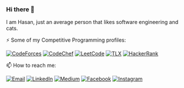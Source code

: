 ### Hi there 👋

I am Hasan, just an average person that likes software engineering and cats.

:zap: Some of my Competitive Programming profiles:

[![CodeForces](https://img.shields.io/badge/CodeForces-muhammadhasan01-blue)](https://codeforces.com/profile/muhammadhasan01)
[![CodeChef](https://img.shields.io/badge/CodeChef-mhasan01-red)](https://www.codechef.com/users/mhasan01)
[![LeetCode](https://img.shields.io/badge/LeetCode-mhasan01-orange)](https://leetcode.com/mhasan01)
[![TLX](https://img.shields.io/badge/TLX-mhasan01-yellow)](https://tlx.toki.id/profiles/mhasan01)
[![HackerRank](https://img.shields.io/badge/HackerRank-mhasan01-brightgreen)](https://www.hackerrank.com/mhasan01)
  
:mailbox: How to reach me:

[![Email](https://img.shields.io/badge/Gmail-D14836?style=for-the-badge&logo=gmail&logoColor=white)](mailto:muhammadhasan50@gmail.com)
[![LinkedIn](https://img.shields.io/badge/LinkedIn-0077B5?style=for-the-badge&logo=linkedin&logoColor=white)](https://www.linkedin.com/in/muhammadhasan01/)
[![Medium](https://img.shields.io/badge/Medium-12100E?style=for-the-badge&logo=medium&logoColor=white)](https://medium.com/@muhammadhasan50)
[![Facebook](https://img.shields.io/badge/Facebook-1877F2?style=for-the-badge&logo=facebook&logoColor=white)](https://www.facebook.com/muhamad.hasan.7315/)
[![Instagram](https://img.shields.io/badge/Instagram-E4405F?style=for-the-badge&logo=instagram&logoColor=white)](https://www.instagram.com/muhammadhasan01/)
